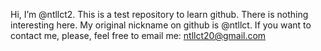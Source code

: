 Hi, I’m @ntllct2. This is a test repository to learn github. There is nothing interesting here. My original nickname on github is @ntllct. If you want to contact me, please, feel free to email me: ntllct20@gmail.com 
